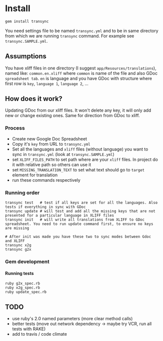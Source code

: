 # Install

```bash
gem install transync
```

You need settings file to be named `transync.yml` and to be in same directory from which we are running `transync` command.
For example see `transync.SAMPLE.yml`.

## Assumptions

You have xliff files in one directory (I suggest `app/Resources/translations`), named like: `common.en.xliff` where `common`
is name of the file and also GDoc `spreadsheet tab`. `en` is language and you have GDoc with structure where
first row is `key`, `language 1`, `language 2`, ...

## How does it work?

Updating GDoc from our xliff files. It won't delete any key, it will only add new or change existing ones. Same 
for direction from GDoc to xliff.

### Process

- Create new Google Doc Spreadsheet
- Copy it's `key` from URL to `transync.yml`
- Set all the languages and `xliff` files (without language) you want to sync in `transync.yml` (look at `transync.SAMPLE.yml`)
- set `XLIFF_FILES_PATH` to set path where are your `xliff` files. In project do it with relative path so others can use it
- set `MISSING_TRANSLATION_TEXT` to set what text should go to `target` element for translation
- run these commands respectively

### Running order

```
transync test   # test if all keys are set for all the languages. Also tests if everything in sync with GDoc
transync update # will test and add all the missing keys that are not presented for a particular language in XLIFF files
transync init   # will write all translations from XLIFF to GDoc spreadsheet. You need to run update command first, to ensure no keys are missing

# After init was made you have these two to sync modes between Gdoc and XLIFF
transync x2g
transync g2x
```

### Gem development

#### Running tests
```
ruby g2x_spec.rb
ruby x2g_spec.rb
ruby update_spec.rb
```

## TODO

- use ruby's 2.0 named parameters (more clear method calls)
- better tests (move out network dependency -> maybe try VCR, run all tests with RAKE)
- add to travis / code climate
